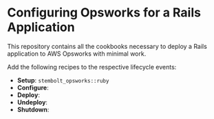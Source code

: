 # Configuring Opsworks for a Rails Application

This repository contains all the cookbooks necessary to deploy a Rails
application to AWS Opsworks with minimal work.

Add the following recipes to the respective lifecycle events:

* **Setup**: `stembolt_opsworks::ruby`
* **Configure**:
* **Deploy**:
* **Undeploy**:
* **Shutdown**:
